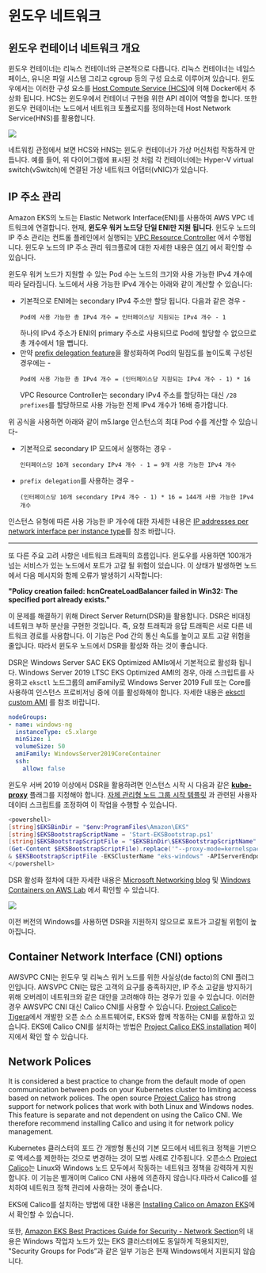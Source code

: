 # 윈도우 네트워크

## 윈도우 컨테이너 네트워크 개요
윈도우 컨테이너는 리눅스 컨테이너와 근본적으로 다릅니다. 리눅스 컨테이너는 네임스페이스, 유니온 파일 시스템 그리고 cgroup 등의 구성 요소로 이루어져 있습니다. 윈도우에서는 이러한 구성 요소를 [Host Compute Service (HCS)](https://github.com/microsoft/hcsshim)에 의해 Docker에서 추상화 됩니다. HCS는 윈도우에서 컨테이너 구현을 위한 API 레이어 역할을 합니다. 또한 윈도우 컨테이너는 노드에서 네트워크 토폴로지를 정의하는데 Host Network Service(HNS)를 활용합니다.

![](./images/windows-networking.png)

네트워킹 관점에서 보면 HCS와 HNS는 윈도우 컨테이너가 가상 머신처럼 작동하게 만듭니다. 예를 들어, 위 다이어그램에 표시된 것 처럼 각 컨테이너에는 Hyper-V virtual switch(vSwitch)에 연결된 가상 네트워크 어댑터(vNIC)가 있습니다.

## IP 주소 관리
Amazon EKS의 노드는 Elastic Network Interface(ENI)를 사용하여 AWS VPC 네트워크에 연결합니다. 현재, **윈도우 워커 노드당 단일 ENI만 지원 됩니다**. 윈도우 노드의 IP 주소 관리는 컨트롤 플레인에서 실행되는 [VPC Resource Controller](https://github.com/aws/amazon-vpc-resource-controller-k8s) 에서 수행됩니다. 윈도우 노드의 IP 주소 관리 워크플로에 대한 자세한 내용은 [여기](https://github.com/aws/amazon-vpc-resource-controller-k8s#windows-ipv4-address-management) 에서 확인할 수 있습니다.

윈도우 워커 노드가 지원할 수 있는 Pod 수는 노드의 크기와 사용 가능한 IPv4 개수에 따라 달라집니다. 노드에서 사용 가능한 IPv4 개수는 아래와 같이 계산할 수 있습니다:
- 기본적으로 ENI에는 secondary IPv4 주소만 할당 됩니다. 다음과 같은 경우 -
  ```
  Pod에 사용 가능한 총 IPv4 개수 = 인터페이스당 지원되는 IPv4 개수 - 1
  ```
  하나의 IPv4 주소가 ENI의 primary 주소로 사용되므로 Pod에 할당할 수 없으므로 총 개수에서 1을 뺍니다.
- 만약 [prefix delegation feature](../../networking/prefix-mode/index_windows.md)을 활성화하여 Pod의 밀집도를 높이도록 구성된 경우에는 -
  ```
  Pod에 사용 가능한 총 IPv4 개수 = (인터페이스당 지원되는 IPv4 개수 - 1) * 16
  ```
  VPC Resource Controller는 secondary IPv4 주소를 할당하는 대신 `/28 prefixes`를 할당하므로 사용 가능한 전체 IPv4 개수가 16배 증가합니다.

위 공식을 사용하면 아래와 같이 m5.large 인스턴스의 최대 Pod 수를 계산할 수 있습니다-
- 기본적으로 secondary IP 모드에서 실행하는 경우 -
  ```
  인터페이스당 10개 secondary IPv4 개수 - 1 = 9개 사용 가능한 IPv4 개수
  ```
- `prefix delegation`를 사용하는 경우 -
  ```
  (인터페이스당 10개 secondary IPv4 개수 - 1) * 16 = 144개 사용 가능한 IPv4 개수
  ```

인스턴스 유형에 따른 사용 가능한 IP 개수에 대한 자세한 내용은 [IP addresses per network interface per instance type](https://docs.aws.amazon.com/AWSEC2/latest/UserGuide/using-eni.html#AvailableIpPerENI)를 참조 바랍니다.

---

또 다른 주요 고려 사항은 네트워크 트래픽의 흐름입니다. 윈도우를 사용하면 100개가 넘는 서비스가 있는 노드에서 포트가 고갈 될 위험이 있습니다. 이 상태가 발생하면 노드에서 다음 메시지와 함께 오류가 발생하기 시작합니다:

**"Policy creation failed: hcnCreateLoadBalancer failed in Win32: The specified port already exists."**

이 문제를 해결하기 위해 Direct Server Return(DSR)을 활용합니다. DSR은 비대칭 네트워크 부하 분산을 구현한 것입니다. 즉, 요청 트래픽과 응답 트래픽은 서로 다른 네트워크 경로를 사용합니다. 이 기능은 Pod 간의 통신 속도를 높이고 포트 고갈 위험을 줄입니다. 따라서 윈도우 노드에서 DSR을 활성화 하는 것이 좋습니다.

 DSR은 Windows Server SAC EKS Optimized AMIs에서 기본적으로 활성화 됩니다. Windows Server 2019 LTSC EKS Optimized AMI의 경우, 아래 스크립트를 사용하고 `eksctl` 노드그룹의 amiFamily로 Windows Server 2019 Full 또는 Core를 사용하여 인스턴스 프로비저닝 중에 이를 활성화해야 합니다. 자세한 내용은 [eksctl custom AMI](https://eksctl.io/usage/custom-ami-support/) 를 참조 바랍니다.

```yaml
nodeGroups:
- name: windows-ng
  instanceType: c5.xlarge
  minSize: 1
  volumeSize: 50
  amiFamily: WindowsServer2019CoreContainer
  ssh:
    allow: false
```
윈도우 서버 2019 이상에서 DSR을 활용하려면 인스턴스 시작 시 다음과 같은 [**kube-proxy**](https://kubernetes.io/docs/setup/production-environment/windows/intro-windows-in-kubernetes/#load-balancing-and-services) 플래그를 지정해야 합니다. [자체 관리형 노드 그룹 시작 템플릿](https://docs.aws.amazon.com/eks/latest/userguide/launch-windows-workers.html) 과 관련된 사용자 데이터 스크립트를 조정하여 이 작업을 수행할 수 있습니다.

```powershell
<powershell>
[string]$EKSBinDir = "$env:ProgramFiles\Amazon\EKS"
[string]$EKSBootstrapScriptName = 'Start-EKSBootstrap.ps1'
[string]$EKSBootstrapScriptFile = "$EKSBinDir\$EKSBootstrapScriptName"
(Get-Content $EKSBootstrapScriptFile).replace('"--proxy-mode=kernelspace",', '"--proxy-mode=kernelspace", "--feature-gates WinDSR=true", "--enable-dsr",') | Set-Content $EKSBootstrapScriptFile 
& $EKSBootstrapScriptFile -EKSClusterName "eks-windows" -APIServerEndpoint "https://<REPLACE-EKS-CLUSTER-CONFIG-API-SERVER>" -Base64ClusterCA "<REPLACE-EKSCLUSTER-CONFIG-DETAILS-CA>" -DNSClusterIP "172.20.0.10" -KubeletExtraArgs "--node-labels=alpha.eksctl.io/cluster-name=eks-windows,alpha.eksctl.io/nodegroup-name=windows-ng-ltsc2019 --register-with-taints=" 3>&1 4>&1 5>&1 6>&1
</powershell>
```

DSR 활성화 절차에 대한 자세한 내용은 [Microsoft Networking blog](https://techcommunity.microsoft.com/t5/networking-blog/direct-server-return-dsr-in-a-nutshell/ba-p/693710) 및 [Windows Containers on AWS Lab](https://catalog.us-east-1.prod.workshops.aws/v2/workshops/1de8014a-d598-4cb5-a119-801576492564/en-US/lab3-add-win-worker-node/lab3-5-check-dsr-status) 에서 확인할 수 있습니다.

![](./images/dsr.png)

이전 버전의 Windows를 사용하면 DSR을 지원하지 않으므로 포트가 고갈될 위험이 높아집니다.

## Container Network Interface (CNI) options
AWSVPC CNI는 윈도우 및 리눅스 워커 노드를 위한 사실상(de facto)의 CNI 플러그인입니다. AWSVPC CNI는 많은 고객의 요구를 충족하지만, IP 주소 고갈을 방지하기 위해 오버레이 네트워크와 같은 대안을 고려해야 하는 경우가 있을 수 있습니다. 이러한 경우 AWSVPC CNI 대신 Calico CNI를 사용할 수 있습니다. [Project Calico](https://www.projectcalico.org/)는 [Tigera](https://www.tigera.io/)에서 개발한 오픈 소스 소프트웨어로, EKS와 함께 작동하는 CNI를 포함하고 있습니다. EKS에 Calico CNI를 설치하는 방법은 [Project Calico EKS installation](https://docs.projectcalico.org/getting-started/kubernetes/managed-public-cloud/eks) 페이지에서 확인 할 수 있습니다.

## Network Polices 
It is considered a best practice to change from the default mode of open communication between pods on your Kubernetes cluster to limiting access based on network polices. The open source [Project Calico](https://www.tigera.io/tigera-products/calico/) has strong support for network polices that work with both Linux and Windows nodes. This feature is separate and not dependent on using the Calico CNI. We therefore recommend installing Calico and using it for network policy management. 

Kubernetes 클러스터의 포드 간 개방형 통신의 기본 모드에서 네트워크 정책을 기반으로 액세스를 제한하는 것으로 변경하는 것이 모범 사례로 간주됩니다. 오픈소스 [Project Calico](https://www.tigera.io/tigera-products/calico/)는 Linux와 Windows 노드 모두에서 작동하는 네트워크 정책을 강력하게 지원합니다. 이 기능은 별개이며 Calico CNI 사용에 의존하지 않습니다.따라서 Calico를 설치하여 네트워크 정책 관리에 사용하는 것이 좋습니다.

EKS에 Calico를 설치하는 방법에 대한 내용은 [Installing Calico on Amazon EKS](https://docs.aws.amazon.com/eks/latest/userguide/calico.html)에서 확인할 수 있습니다.

또한, [Amazon EKS Best Practices Guide for Security - Network Section](https://aws.github.io/aws-eks-best-practices/security/docs/network/)의 내용은 Windows 작업자 노드가 있는 EKS 클러스터에도 동일하게 적용되지만, "Security Groups for Pods”과 같은 일부 기능은 현재 Windows에서 지원되지 않습니다.
